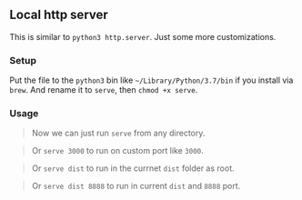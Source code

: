 ## Local http server
This is similar to `python3 http.server`. Just some more customizations.

### Setup
Put the file to the `python3` bin like `~/Library/Python/3.7/bin` if you install via `brew`. And rename it to `serve`, then `chmod +x serve`.

### Usage
> Now we can just run `serve` from any directory. 


> Or `serve 3000` to run on custom port like `3000`. 


> Or `serve dist` to run in the currnet `dist` folder as root.


> Or `serve dist 8888` to run in current `dist` and `8888` port.
